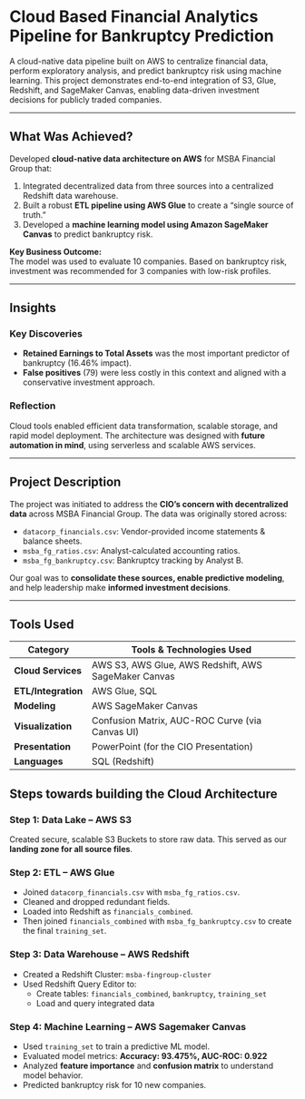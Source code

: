 # Cloud Based Financial Analytics Pipeline for Bankruptcy Prediction

A cloud-native data pipeline built on AWS to centralize financial data, perform exploratory analysis, and predict bankruptcy risk using machine learning. This project demonstrates end-to-end integration of S3, Glue, Redshift, and SageMaker Canvas, enabling data-driven investment decisions for publicly traded companies.

---
## What Was Achieved?
Developed **cloud-native data architecture on AWS** for MSBA Financial Group that:

  1. Integrated decentralized data from three sources into a centralized Redshift data warehouse.
  2. Built a robust **ETL pipeline using AWS Glue** to create a “single source of truth.”
  3. Developed a **machine learning model using Amazon SageMaker Canvas** to predict bankruptcy risk.

**Key Business Outcome:**  
The model was used to evaluate 10 companies. Based on bankruptcy risk, investment was recommended for 3 companies with low-risk profiles.

---
## Insights

### Key Discoveries
- **Retained Earnings to Total Assets** was the most important predictor of bankruptcy (16.46% impact).
- **False positives** (79) were less costly in this context and aligned with a conservative investment approach.

### Reflection
Cloud tools enabled efficient data transformation, scalable storage, and rapid model deployment. The architecture was designed with **future automation in mind**, using serverless and scalable AWS services.

---
## Project Description

The project was initiated to address the **CIO’s concern with decentralized data** across MSBA Financial Group. The data was originally stored across:

- `datacorp_financials.csv`: Vendor-provided income statements & balance sheets.
- `msba_fg_ratios.csv`: Analyst-calculated accounting ratios.
- `msba_fg_bankruptcy.csv`: Bankruptcy tracking by Analyst B.

Our goal was to **consolidate these sources, enable predictive modeling**, and help leadership make **informed investment decisions**.

---
## Tools Used

| Category              | Tools & Technologies Used                        |
|-----------------------|--------------------------------------------------|
| **Cloud Services**     | AWS S3, AWS Glue, AWS Redshift, AWS SageMaker Canvas |
| **ETL/Integration**    | AWS Glue, SQL                                   |
| **Modeling**           | AWS SageMaker Canvas                            |
| **Visualization**      | Confusion Matrix, AUC-ROC Curve (via Canvas UI) |
| **Presentation**       | PowerPoint (for the CIO Presentation)           |
| **Languages**          | SQL (Redshift)                                  |

## Steps towards building the Cloud Architecture

### Step 1: Data Lake – AWS S3
Created secure, scalable S3 Buckets to store raw data. This served as our **landing zone for all source files**.

### Step 2: ETL – AWS Glue
- Joined `datacorp_financials.csv` with `msba_fg_ratios.csv`.
- Cleaned and dropped redundant fields.
- Loaded into Redshift as `financials_combined`.
- Then joined `financials_combined` with `msba_fg_bankruptcy.csv` to create the final `training_set`.

### Step 3: Data Warehouse – AWS Redshift
- Created a Redshift Cluster: `msba-fingroup-cluster`
- Used Redshift Query Editor to:
  - Create tables: `financials_combined`, `bankruptcy`, `training_set`
  - Load and query integrated data

### Step 4: Machine Learning – AWS Sagemaker Canvas
- Used `training_set` to train a predictive ML model.
- Evaluated model metrics: **Accuracy: 93.475%, AUC-ROC: 0.922**
- Analyzed **feature importance** and **confusion matrix** to understand model behavior.
- Predicted bankruptcy risk for 10 new companies.
